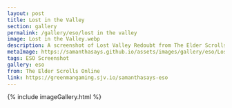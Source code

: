 ```yaml
---
layout: post
title: Lost in the Valley
section: gallery
permalink: /gallery/eso/lost in the valley
image: Lost in the Valley.webp
description: A screenshot of Lost Valley Redoubt from The Elder Scrolls Online, taken by Samantha Says.
metaImage: https://samanthasays.github.io/assets/images/gallery/eso/Lost in the Valley.webp
tags: ESO Screenshot
gallery: eso
from: The Elder Scrolls Online
link: https://greenmangaming.sjv.io/samanthasays-eso
---
```

{% include imageGallery.html %}